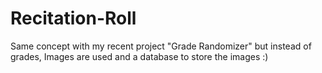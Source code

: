 # Recitation-Roll
Same concept with my recent project "Grade Randomizer" but instead of grades, Images are used and a database to store the images :)  
